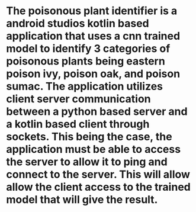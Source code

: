 # The poisonous plant identifier is a android studios kotlin based application that uses a cnn trained model to identify 3 categories of poisonous plants being eastern poison ivy, poison oak, and poison sumac. The application utilizes client server communication between a python based server and a kotlin based client through sockets. This being the case, the application must be able to access the server to allow it to ping and connect to the server. This will allow allow the client access to the trained model that will give the result.
